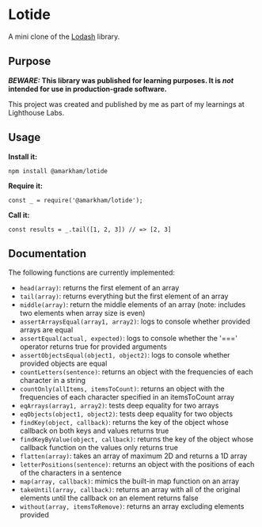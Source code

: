 # Lotide

A mini clone of the [Lodash](https://lodash.com) library.

## Purpose

**_BEWARE:_ This library was published for learning purposes. It is _not_ intended for use in production-grade software.**

This project was created and published by me as part of my learnings at Lighthouse Labs. 

## Usage

**Install it:**

`npm install @amarkham/lotide`

**Require it:**

`const _ = require('@amarkham/lotide');`

**Call it:**

`const results = _.tail([1, 2, 3]) // => [2, 3]`

## Documentation

The following functions are currently implemented:

* `head(array)`: returns the first element of an array
* `tail(array)`: returns everything but the first element of an array
* `middle(array)`: return the middle elements of an array (note: includes two elements when array size is even)
* `assertArraysEqual(array1, array2)`: logs to console whether provided arrays are equal
* `assertEqual(actual, expected)`: logs to console whether the '===' operator returns true for provided arguments
* `assertObjectsEqual(object1, object2)`: logs to console whether provided objects are equal
* `countLetters(sentence)`: returns an object with the frequencies of each character in a string
* `countOnly(allItems, itemsToCount)`: returns an object with the frequencies of each character specified in an itemsToCount array
* `eqArrays(array1, array2)`: tests deep equality for two arrays
* `eqObjects(object1, object2)`: tests deep equality for two objects
* `findKey(object, callback)`: returns the key of the object whose callback on both keys and values returns true
* `findKeyByValue(object, callback)`: returns the key of the object whose callback function on the values only returns true
* `flatten(array)`: takes an array of maximum 2D and returns a 1D array
* `letterPositions(sentence)`: returns an object with the positions of each of the characters in a sentence
* `map(array, callback)`: mimics the built-in map function on an array
* `takeUntil(array, callback)`: returns an array with all of the original elements until the callback on an element returns false
* `without(array, itemsToRemove)`: returns an array excluding elements provided